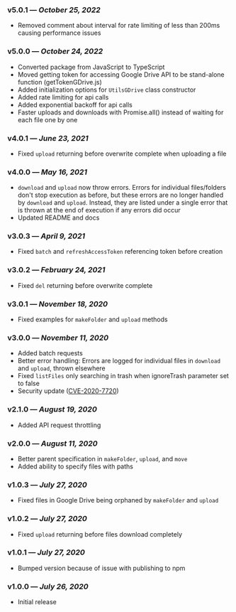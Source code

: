 ### v5.0.1 — *October 25, 2022*
* Removed comment about interval for rate limiting of less than 200ms causing performance issues

### v5.0.0 — *October 24, 2022*
* Converted package from JavaScript to TypeScript
* Moved getting token for accessing Google Drive API to be stand-alone function (getTokenGDrive.js)
* Added initialization options for `UtilsGDrive` class constructor
* Added rate limiting for api calls
* Added exponential backoff for api calls
* Faster uploads and downloads with Promise.all() instead of waiting for each file one by one

### v4.0.1 — *June 23, 2021*
* Fixed `upload` returning before overwrite complete when uploading a file

### v4.0.0 — *May 16, 2021*
* `download` and `upload` now throw errors. Errors for individual files/folders
don't stop execution as before, but these errors are no longer handled by 
`download` and `upload`. Instead, they are listed under a single error that is
thrown at the end of execution if any errors did occur
* Updated README and docs

### v3.0.3 — *April 9, 2021*
* Fixed `batch` and `refreshAccessToken` referencing token before creation

### v3.0.2 — *February 24, 2021*
* Fixed `del` returning before overwrite complete

### v3.0.1 — *November 18, 2020*
* Fixed examples for `makeFolder` and `upload` methods

### v3.0.0 — *November 11, 2020*
* Added batch requests
* Better error handling: Errors are logged for individual files in `download` and `upload`, thrown elsewhere
* Fixed `listFiles` only searching in trash when ignoreTrash parameter set to false
* Security update ([CVE-2020-7720](https://github.com/advisories/GHSA-92xj-mqp7-vmcj))

### v2.1.0 — *August 19, 2020*
* Added API request throttling

### v2.0.0 — *August 11, 2020*
* Better parent specification in `makeFolder`, `upload`, and `move` 
* Added ability to specify files with paths

### v1.0.3 — *July 27, 2020*
* Fixed files in Google Drive being orphaned by `makeFolder` and `upload` 

### v1.0.2 — *July 27, 2020*
* Fixed `upload` returning before files download completely

### v1.0.1 — *July 27, 2020*
* Bumped version because of issue with publishing to npm

### v1.0.0 — *July 26, 2020*
* Initial release